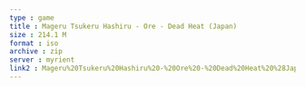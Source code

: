 ```yaml
---
type : game
title : Mageru Tsukeru Hashiru - Ore - Dead Heat (Japan)
size : 214.1 M
format : iso
archive : zip
server : myrient
link2 : Mageru%20Tsukeru%20Hashiru%20-%20Ore%20-%20Dead%20Heat%20%28Japan%29
---
```

